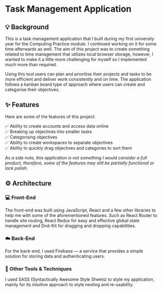 # Task Management Application
## 💡 Background
This is a task management application that I built during my first university year for the Computing Practice module. I continued working on it for some time afterwards as well. The aim of this project was to create something related to time management that utilizes local browser storage, however, I wanted to make it a little more challenging for myself so I implemented much more than required. 

Using this tool users can plan and prioritise their projects and tasks to be more efficient and deliver work consistently and on time. The application follows a kanban board type of approach where users can create and categorise their objectives.

## ✨ Features
Here are some of the features of this project:

✅ Ability to create accounts and access data online <br>
✅ Breaking up objectives into smaller tasks <br>
✅ Categorising objectives <br>
✅ Ability to create workspaces to separate objectives <br>
✅ Ability to quickly drag objectives and categories to sort them

<em> As a side note, this application is not something I would consider a full product, therefore, some of the features may still be partially functional
or lack polish. </em>

## ⚙️ Architecture
### 💻  Front-End
The front-end was built using JavaScript, React and a few other libraries to help me with some of the aforementioned features. Such as React Router to handle site routing, React Redux for easy and effective global state management and Dnd-Kit for dragging and dropping capabilities.

### ☁️ Back-End
For the back-end, I used Firebase — a service that provides a simple solution for storing data and authenticating users.

### 🧰 Other Tools & Techniques
I used SASS (Syntactically Awesome Style Sheets) to style my application, mainly for its intuitive approach to style nesting and re-usability.
